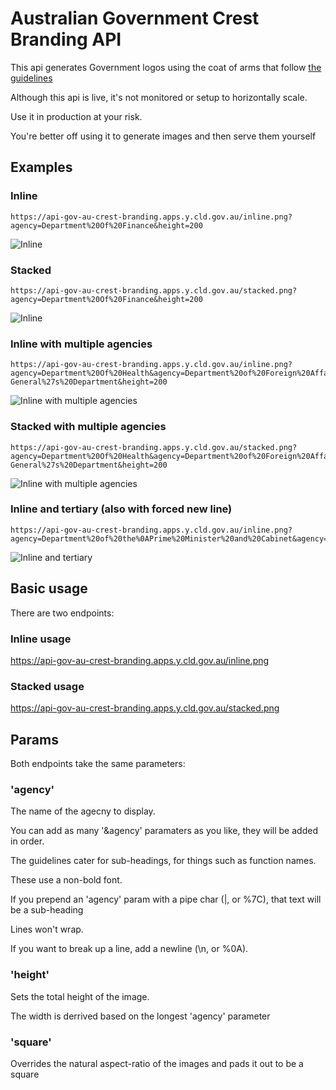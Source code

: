 
# Australian Government Crest Branding API

This api generates Government logos using the coat of arms that follow [the guidelines](https://beta.dta.gov.au/help-and-advice/guides-and-tools/requirements-australian-government-websites/branding)

Although this api is live, it's not monitored or setup to horizontally scale.

Use it in production at your risk.

You're better off using it to generate images and then serve them yourself

## Examples

### Inline
```
https://api-gov-au-crest-branding.apps.y.cld.gov.au/inline.png?agency=Department%20Of%20Finance&height=200
```

![Inline](https://api-gov-au-crest-branding.apps.y.cld.gov.au/inline.png?agency=Department%20Of%20Finance&height=200)



### Stacked
```
https://api-gov-au-crest-branding.apps.y.cld.gov.au/stacked.png?agency=Department%20Of%20Finance&height=200
```

![Inline](https://api-gov-au-crest-branding.apps.y.cld.gov.au/stacked.png?agency=Department%20Of%20Finance&height=200)



### Inline with multiple agencies
```
https://api-gov-au-crest-branding.apps.y.cld.gov.au/inline.png?agency=Department%20Of%20Health&agency=Department%20of%20Foreign%20Affairs%20and%20Trade&agency=Attorney-General%27s%20Department&height=200
```

![Inline with multiple agencies](https://api-gov-au-crest-branding.apps.y.cld.gov.au/inline.png?agency=Department%20Of%20Health&agency=Department%20of%20Foreign%20Affairs%20and%20Trade&agency=Attorney-General%27s%20Department&height=200)

### Stacked with multiple agencies
```
https://api-gov-au-crest-branding.apps.y.cld.gov.au/stacked.png?agency=Department%20Of%20Health&agency=Department%20of%20Foreign%20Affairs%20and%20Trade&agency=Attorney-General%27s%20Department&height=200
```

![Inline with multiple agencies](https://api-gov-au-crest-branding.apps.y.cld.gov.au/stacked.png?agency=Department%20Of%20Health&agency=Department%20of%20Foreign%20Affairs%20and%20Trade&agency=Attorney-General%27s%20Department&height=200)



### Inline and tertiary (also with forced new line)
```
https://api-gov-au-crest-branding.apps.y.cld.gov.au/inline.png?agency=Department%20of%20the%0APrime%20Minister%20and%20Cabinet&agency=%7CGovernment%20Branding%20Unit&height=200
```

![Inline and tertiary ](https://api-gov-au-crest-branding.apps.y.cld.gov.au/inline.png?agency=Department%20of%20the%0APrime%20Minister%20and%20Cabinet&agency=%7CGovernment%20Branding%20Unit&height=200)


## Basic usage

There are two endpoints:

### Inline usage
https://api-gov-au-crest-branding.apps.y.cld.gov.au/inline.png


### Stacked usage
https://api-gov-au-crest-branding.apps.y.cld.gov.au/stacked.png


## Params
Both endpoints take the same parameters:

### 'agency'
The name of the agecny to display.

You can add as many '&agency' paramaters as you like, they will be added in order.

The guidelines cater for sub-headings, for things such as function names.

These use a non-bold font.

If you prepend an 'agency' param with a pipe char (|, or %7C), that text will be a sub-heading

Lines won't wrap.

If you want to break up a line, add a newline (\n, or %0A).

### 'height'
Sets the total height of the image.

The width is derrived based on the longest 'agency' parameter

### 'square'
Overrides the natural aspect-ratio of the images and pads it out to be a square
